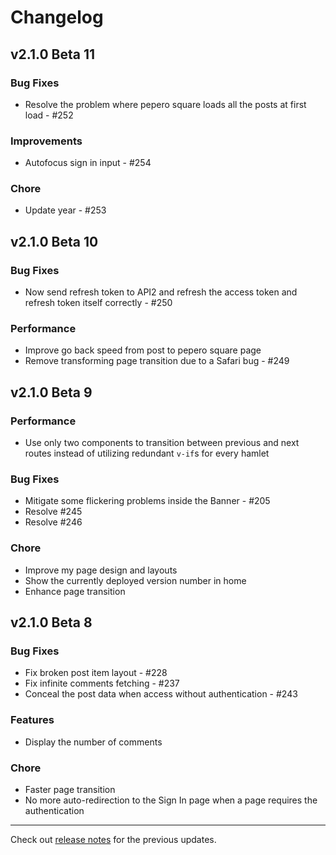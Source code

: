 # Changelog

## v2.1.0 Beta 11

### Bug Fixes

- Resolve the problem where pepero square loads all the posts at first load - #252

### Improvements

- Autofocus sign in input - #254

### Chore

- Update year - #253

## v2.1.0 Beta 10

### Bug Fixes

- Now send refresh token to API2 and refresh the access token and refresh token itself correctly - #250

### Performance

- Improve go back speed from post to pepero square page
- Remove transforming page transition due to a Safari bug - #249

## v2.1.0 Beta 9

### Performance

- Use only two components to transition between previous and next routes instead of utilizing redundant `v-if`s for every hamlet

### Bug Fixes

- Mitigate some flickering problems inside the Banner - #205
- Resolve #245
- Resolve #246

### Chore

- Improve my page design and layouts
- Show the currently deployed version number in home
- Enhance page transition

## v2.1.0 Beta 8

### Bug Fixes

- Fix broken post item layout - #228
- Fix infinite comments fetching - #237
- Conceal the post data when access without authentication - #243

### Features

- Display the number of comments

### Chore

- Faster page transition
- No more auto-redirection to the Sign In page when a page requires the authentication

---

Check out [release notes](https://github.com/paywteam/eodiro/releases) for the previous updates.
